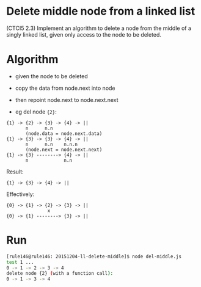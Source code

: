 # Delete middle node from a linked list

(CTCI5 2.3) Implement an algorithm to delete a node from the middle of a singly linked list,
given only access to the node to be deleted.

# Algorithm

- given the node to be deleted
- copy the data from node.next into node
- then repoint node.next to node.next.next

- eg del node `{2}`:
```
{1} -> {2} -> {3} -> {4} -> ||
       n      n.n
       (node.data = node.next.data)
{1} -> {3} -> {3} -> {4} -> ||
       n      n.n    n.n.n
       (node.next = node.next.next)
{1} -> {3} --------> {4} -> ||
       n             n.n
```

Result:
```
{1} -> {3} -> {4} -> ||
```

Effectively:
```
{0} -> {1} -> {2} -> {3} -> ||
               x
{0} -> {1} --------> {3} -> ||
```

# Run

```bash
[rule146@rule146: 20151204-ll-delete-middle]$ node del-middle.js
test 1 ...
0 -> 1 -> 2 -> 3 -> 4
delete node {2} (with a function call):
0 -> 1 -> 3 -> 4
```

